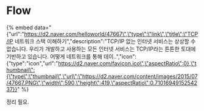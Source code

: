 # Flow

{% embed data="{\"url\":\"https://d2.naver.com/helloworld/47667\",\"type\":\"link\",\"title\":\"TCP/IP 네트워크 스택 이해하기\",\"description\":\"TCP/IP 없는 인터넷 서비스는 상상할 수 없습니다. 우리가 개발하고 사용하는 모든 인터넷 서비스는 TCP/IP라는 튼튼한 토대에 기반하고 있습니다. 어떻게 네트워크를 통해 데이..\",\"icon\":{\"type\":\"icon\",\"url\":\"https://d2.naver.com/favicon.ico\",\"aspectRatio\":0},\"thumbnail\":{\"type\":\"thumbnail\",\"url\":\"https://d2.naver.com/content/images/2015/07/47667.PNG\",\"width\":590,\"height\":419,\"aspectRatio\":0.7101694915254237}}" %}

정리 필요.

